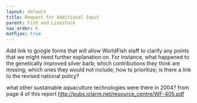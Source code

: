 ```yaml
---
layout: default
title: Request for Additional Input
parent: Fish and Livestock
nav_order: 6
mathjax: true
---
```


Add link to google forms that will allow WorldFish staff to clarify any points that we might need further explanation on. For instance, what happened to the genetically improved silver barb; which contributions they think are missing; which ones they would not include; how to prioritize; is there a link to the revised national policy?

what other sustainable aquaculture technologies were there in 2004? from page 4 of this report http://pubs.iclarm.net/resource_centre/WF-405.pdf

